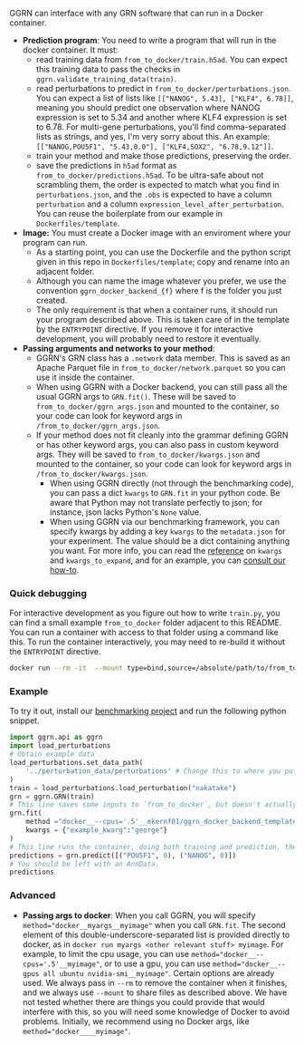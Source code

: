 GGRN can interface with any GRN software that can run in a Docker container. 

- **Prediction program**: You need to write a program that will run in the docker container. It must:
    - read training data from `from_to_docker/train.h5ad`. You can expect this training data to pass the checks in `ggrn.validate_training_data(train)`.
    - read perturbations to predict in `from_to_docker/perturbations.json`. You can expect a list of lists like `[["NANOG", 5.43], ["KLF4", 6.78]]`, meaning you should predict one observation where NANOG expression is set to 5.34 and another where KLF4 expression is set to 6.78. For multi-gene perturbations, you'll find comma-separated lists as strings, and yes, I'm very sorry about this. An example: `[["NANOG,POU5F1", "5.43,0.0"], ["KLF4,SOX2", "6.78,9.12"]]`. 
    - train your method and make those predictions, preserving the order.
    - save the predictions in `h5ad` format as `from_to_docker/predictions.h5ad`. To be ultra-safe about not scrambling them, the order is expected to match what you find in `perturbations.json`, and the `.obs` is expected to have a column `perturbation` and a column `expression_level_after_perturbation`. You can reuse the boilerplate from our example in `Dockerfiles/template`.
- **Image:** You must create a Docker image with an enviroment where your program can run. 
    - As a starting point, you can use the Dockerfile and the python script given in this repo in `Dockerfiles/template`; copy and rename into an adjacent folder. 
    - Although you can name the image whatever you prefer, we use the convention `ggrn_docker_backend_{f}` where f is the folder you just created. 
    - The only requirement is that when a container runs, it should run your program described above. This is taken care of in the template by the `ENTRYPOINT` directive. If you remove it for interactive development, you will probably need to restore it eventually.
- **Passing arguments and networks to your method**:
    - GGRN's GRN class has a `.network` data member. This is saved as an Apache Parquet file in `from_to_docker/network.parquet` so you can use it inside the container.
    - When using GGRN with a Docker backend, you can still pass all the usual GGRN args to `GRN.fit()`. These will be saved to `from_to_docker/ggrn_args.json` and mounted to the container, so your code can look for keyword args in `/from_to_docker/ggrn_args.json`.
    - If your method does not fit cleanly into the grammar defining GGRN or has other keyword args, you can also pass in custom keyword args. They will be saved to `from_to_docker/kwargs.json` and mounted to the container, so your code can look for keyword args in `/from_to_docker/kwargs.json`.
        - When using GGRN directly (not through the benchmarking code), you can pass a dict `kwargs` to `GRN.fit` in your python code.  Be aware that Python may not translate perfectly to json; for instance, json lacks Python's `None` value.
        - When using GGRN via our benchmarking framework, you can specify kwargs by adding a key `kwargs` to the `metadata.json` for your experiment. The value should be a dict containing anything you want. For more info, you can read the [reference](https://github.com/ekernf01/perturbation_benchmarking/blob/main/docs/reference.md) on `kwargs` and `kwargs_to_expand`, and for an example, you can [consult our how-to](https://github.com/ekernf01/perturbation_benchmarking/blob/main/docs/how_to.md).

### Quick debugging

For interactive development as you figure out how to write `train.py`, you can find a small example `from_to_docker` folder adjacent to this README. You can run a container with access to that folder using a command like this. To run the container interactively, you may need to re-build it without the `ENTRYPOINT` directive. 

```bash
docker run --rm -it  --mount type=bind,source=/absolute/path/to/from_to_docker/,destination=/from_to_docker    your_docker_image
```

### Example

To try it out, install our [benchmarking project](http://github.com/ekernf01/perturbation_benchmarking) and run the following python snippet.

```python
import ggrn.api as ggrn
import load_perturbations
# Obtain example data
load_perturbations.set_data_path(
    '../perturbation_data/perturbations' # Change this to where you put the perturbation data collection.
)
train = load_perturbations.load_perturbation("nakatake")
grn = ggrn.GRN(train) 
# This line saves some inputs to `from_to_docker`, but doesn't actually run the container, because we don't currently save trained models inside the container.
grn.fit(
    method ="docker__--cpus='.5'__ekernf01/ggrn_docker_backend_template", 
    kwargs = {"example_kwarg":"george"}                    
)
# This line runs the container, doing both training and prediction, then removes the container.
predictions = grn.predict([("POU5F1", 0), ("NANOG", 0)])
# You should be left with an AnnData. 
predictions
```

### Advanced 

- **Passing args to docker**: When you call GGRN, you will specify `method="docker__myargs__myimage"` when you call `GRN.fit`. The second element of this double-underscore-separated list is provided directly to docker, as in `docker run myargs <other relevant stuff> myimage`. For example, to limit the cpu usage, you can use `method="docker__--cpus='.5'__myimage"`, or to use a gpu, you can use `method="docker__--gpus all ubuntu nvidia-smi__myimage"`. Certain options are already used. We always pass in `--rm` to remove the container when it finishes, and we always use `--mount` to share files as described above. We have not tested whether there are things you could provide that would interfere with this, so you will need some knowledge of Docker to avoid problems. Initially, we recommend using no Docker args, like `method="docker____myimage"`.


